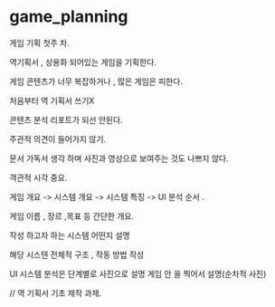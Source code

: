 # game_planning

게임 기획 첫주 차.


역기획서 , 상용화 되어있는 게임을 기획한다.

게임 콘텐츠가 너무 복잡하거나 , 많은 게임은 피한다.

처음부터 역 기획서 쓰기X

콘텐츠 분석 리포트가 되선 안된다.

주관적 의견이 들어가지 않기.

문서 가독서 생각 하며 사진과 영상으로 보여주는 것도 나쁘지 않다.

객관적 시각 중요.

게임 개요 -> 시스템 개요 -> 시스템 특징 -> UI 분석 순서 .

게임 이름 , 장르 ,목표 등 간단한 개요.

작성 하고자 하는 시스템 어떤지 설명

해당 시스텐 전체적 구조 , 작동 방법 작성

UI 시스템 분석은 단계별로 사진으로 설명 게임 안 을 찍어서 설명(순차적 사진)


// 역 기획서 기초 제작 과제.
